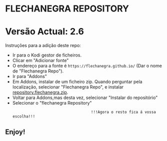 # FLECHANEGRA REPOSITORY
# Versão Actual: 2.6

Instruções para a adição deste repo:


<p align="left">
  <ul>
    <li>Ir para o Kodi gestor de ficheiros.</li>
    <li>Clicar em "Adicionar fonte"</li>
    <li>O endereço para a fonte é <code>https://flechanegra.github.io/</code> (Dar o nome de "Flechanegra Repo").</li>
    <li>Ir para "Addons"</li>
    <li>Em Addons, instalar de um ficheiro zip. Quando perguntar pela localização, selecionar "Flechanegra Repo", e instalar <a href="repository.flechanegra.zip">repository.flechanegra.zip</a>.</li>
    <li>Voltar para Addons,mas desta vez, selecionar "Instalar do repositório"</li>
    <li>Selecionar o "flechanegra Repository"</li>
    
                                       !!!Agora o resto fica á vossa escolha!!!
  </ul>
</p>

## Enjoy!
